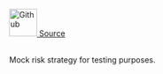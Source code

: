 <a href="https://github.com/solace-fi/solace-core/blob/main/contracts/mocks/MockRiskStrategy.sol"><img src="/img/github.svg" alt="Github" width="50px"/> Source</a><br/><br/>

Mock risk strategy for testing purposes.


